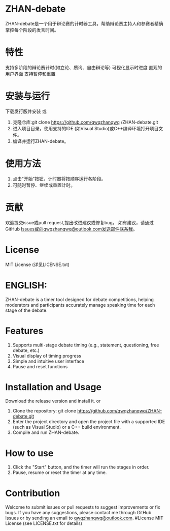 ﻿# ZHAN-debate
ZHAN-debate是一个用于辩论赛的计时器工具，帮助辩论赛主持人和参赛者精确掌控每个阶段的发言时间。 
# 特性
 支持多阶段的辩论赛计时(如立论、质询、自由辩论等) 
 可视化显示时进度
 直观的用户界面
 支持暂停和重置
# 安装与运行
下载发行版并安装
或
1. 克隆仓库:git clone 
https://github.com/qwqzhanqwq /ZHAN-debate.git
2. 进入项目目录，使用支持的IDE (如Visual Studio)或C++编译环境打开项目文件。 
3. 编译并运行ZHAN-debate。
# 使用方法
1. 点击"开始”按钮，计时器将按顺序运行各阶段。 
2. 可随时暂停、继续或重置计时。 
# 贡献
欢迎提交issue或pull request,提出改进建议或修复bug。 
如有建议，请通过GitHub Issues或向qwqzhanqwq@outlook.com发送邮件联系我。 
# License 
MIT License (详见LICENSE.txt)

# ENGLISH:
ZHAN-debate is a timer tool designed for debate competitions, helping moderators and participants accurately manage speaking time for each stage of the debate.
# Features
1. Supports multi-stage debate timing (e.g., statement, questioning, free debate, etc.)
2. Visual display of timing progress
3. Simple and intuitive user interface
4. Pause and reset functions
# Installation and Usage
Download the release version and install it.
or
1. Clone the repository: git clone https://github.com/qwqzhanqwq/ZHAN-debate.git
2. Enter the project directory and open the project file with a supported IDE (such as Visual Studio) or a C++ build environment.
3. Compile and run ZHAN-debate.
# How to use
1. Click the "Start" button, and the timer will run the stages in order.
2. Pause, resume or reset the timer at any time.
# Contribution
Welcome to submit issues or pull requests to suggest improvements or fix bugs. If you have any suggestions, please contact me through GitHub Issues or by sending an email to qwqzhanqwq@outlook.com.
#License
MIT License (see LICENSE.txt for details)
